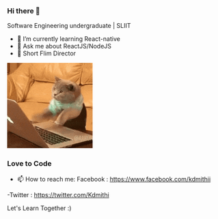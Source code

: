 ### Hi there 👋

Software Engineering undergraduate | SLIIT

- 🌱 I’m currently learning React-native
- 💬 Ask me about ReactJS/NodeJS
- :movie_camera: Short Flim Director

![](200.gif)

### Love to Code 

- 📫 How to reach me: 
Facebook : https://www.facebook.com/kdmithii 

-Twitter  : https://twitter.com/Kdmithi

Let's Learn Together :)


